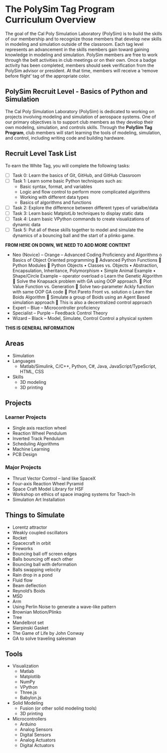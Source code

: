 # The PolySim Tag Program Curriculum Overview
The goal of the Cal Poly Simulation Laboratory (PolySim) is to build the skills of our membership and to recognize those members that develop new skills in modeling and simulation outside of the classroom.  Each tag level represents an advancement in the skills members gain toward gaining knowledge in modeling and simulation.  PolySim members are free to work through the belt activities in club meetings or on their own.  Once a badge activity has been completed, members should seek verification from the PolySim advisor or president.  At that time, members will receive a ‘remove before flight’ tag of the appropriate color.

## PolySim Recruit Level - Basics of Python and Simulation
The Cal Poly Simulation Laboratory (PolySim) is dedicated to working on projects involving modeling and simulation of aerospace systems.  One of our primary objectives is to support club members as they develop their own modeling, simulation, and controls skills.  Through the **PolySim Tag Program**, club members will start learning the tools of modeling, simulation, and control, including writing code and building hardware.

## Recruit Level Task List
To earn the White Tag, you will complete the following tasks:
- [ ] Task 0: Learn the basics of Git, GitHub, and GitHub Classroom
- [ ] Task 1: Learn some basic Python techniques such as:
  - Basic syntax, format, and variables
  - Logic and flow control to perform more complicated algorithms
  - Working with different data types
  - Basics of algorithms and functions
- [ ] Task 2: Explore the difference between different types of varialbe/data
- [ ] Task 3: Learn basic MatplotLib techniques to display static data
- [ ] Task 4: Learn basic VPython commands to create visualizations of dynamic data
- [ ] Task 5: Put all of these skills together to model and simulate the dynamics of a bouncing ball and the start of a plinko game.

**FROM HERE ON DOWN, WE NEED TO ADD MORE CONTENT**
* Neo (Novice) – Orange – Advanced Coding Proficiency and Algorithms
o	Basics of Object Oriented programming
	Advanced Python Functions
	Python Modules
	Python Objects
•	Classes vs. Objects
•	Abstraction, Encapsulation, Inheritance, Polymorphism
•	Simple Animal Example
•	Shape/Circle Example – operator overload
o	Learn the Genetic Algorithm
	Solve the Knapsack problem with GA using OOP approach.
	Plot Value Function vs. Generation
	Solve two-parameter Ackly function with same OOP GA code
	Plot Pareto Front vs. solution
o	Learn the Boids Algorithm
	Simulate a group of Boids using an Agent Based simulation approach
	This is also a decentralized control approach
* Expert – Blue – Microcontroller proficiency
* Specialist – Purple – Feedback Control Theory
* Wizard – Black – Model, Simulate, Control
Control a physical system

**THIS IS GENERAL INFORMATION**
## Areas
* Simulation
* Languages
  * Matlab/Simulink, C/C++, Python, C#, Java, JavaScript/TypeScript, HTML, CSS
* Skills
  * 3D modeling
  * 3D printing

## Projects
### Learner Projects
* Single axis reaction wheel
* Reaction Wheel Pendulum
* Inverted Track Pendulum
* Scheduling Algorithms
* Machine Learning
* PCB Design

### Major Projects
* Thrust Vector Control – land like SpaceX
* Four-axis Reaction Wheel Pyramid
* Space Craft Model Library for HSF
* Workshop on ethics of space imaging systems for Teach-In
* Simulation Art Installation

## Things to Simulate
* Lorentz attractor
* Weakly coupled oscillators
* Rocket
* Spacecraft in orbit
* Fireworks
* Bouncing ball off screen edges
* Balls bouncing off each other
* Bouncing ball with deformation
* Balls swapping velocity
* Rain drop in a pond
* Fluid flow
* Beam deflection
* Reynold’s Boids
* MSD
* Arm
* Using Perlin Noise to generate a wave-like pattern
* Brownian Motion/Plinko
* Tree
* Mandelbrot set
* Sierpinski Gasket
* The Game of Life by John Conway
* GA to solve traveling salesman

## Tools
* Visualization
  * Matlab
  * Matplotlib
  * NumPy
  * VPython
  * Three.js
  * Babylon.js
* Solid Modeling
  * Fusion (or other solid modeling tools)
  * 3D printing
* Microcontrollers
  * Arduino
  * Analog Sensors
  * Digital Sensors
  * Analog Actuators
  * Digital Actuators
